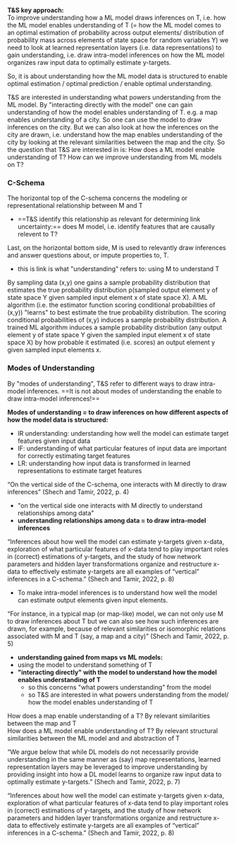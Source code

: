 **T&S key approach:**  
To improve understanding how a ML model draws inferences on T, i.e. how the ML model enables understanding of T (= how the ML model comes to an optimal estimation of probability across output elements/ distribution of probability mass across elements of state space for random variables Y) we need to look at learned representation layers (i.e. data representations) to gain understanding, i.e. draw intra-model inferences on how the ML model organizes raw input data to optimally estimate y-targets.

So, it is about understanding how the ML model data is structured to enable optimal estimation / optimal prediction / enable optimal understanding.

T&S are interested in understanding what powers understanding from the ML model.
By "interacting directly with the model" one can gain understanding of how the model enables understanding of T.
e.g. a map enables understanding of a city. So one can use the model to draw inferences on the city. But we can also look at how the inferences on the city are drawn, i.e. understand how the map enables understanding of the city by looking at the relevant similarities between the map and the city.
So the question that T&S are interested in is: 
How does a ML model enable understanding of T? How can we improve understanding from ML models on T?

### C-Schema
The horizontal top of the C-schema concerns the modeling or representational relationship between M and T
- ==T&S identify this relationship as relevant for determining link uncertainty:== does M model, i.e. identify features that are causally relevent to T?

Last, on the horizontal bottom side, M is used to relevantly draw inferences and answer questions about, or impute properties to, T.
- this is link is what "understanding" refers to: using M to understand T


By sampling data (x,y) one gains a sample probability distribution that estimates the true probability distribution p(sampled output element y of state space Y given sampled input element x of state space X).
A ML algorithm (i.e. the estimator function scoring conditional probabilities of (x,y)) "learns" to best estimate the true probability distribution.
The scoring conditional probabilities of (x,y) induces a sample probability distribution.
A trained ML algorithm induces a sample probability distribution (any output element y of state space Y given the sampled input element x of state space X) by how probable it estimated (i.e. scores) an output element y given sampled input elements x. 


### Modes of Understanding
By "modes of understanding", T&S refer to different ways to draw intra-model inferences. 
==It is not about modes of understanding the enable to draw intra-model inferences!==

**Modes of understanding = to draw inferences on how different aspects of how the model data is structured:**
- IR understanding: understanding how well the model can estimate target features given input data
- IF: understanding of what particular features of input data are important for correctly estimating target features
- LR: understanding how input data is transformed in learned representations to estimate target features




“On the vertical side of the C-schema, one interacts with M directly to draw inferences” (Shech and Tamir, 2022, p. 4) 
- "on the vertical side one interacts with M directly to understand relationships among data"
- **understanding relationships among data = to draw intra-model inferences**


“Inferences about how well the model can estimate y-targets given x-data, exploration of what particular features of x-data tend to play important roles in (correct) estimations of y-targets, and the study of how network parameters and hidden layer transformations organize and restructure x-data to effectively estimate y-targets are all examples of “vertical” inferences in a C-schema.” (Shech and Tamir, 2022, p. 8)
- To make intra-model inferences is to understand how well the model can estimate output elements given input elements.

“For instance, in a typical map (or map-like) model, we can not only use M to draw inferences about T but we can also see how such inferences are drawn, for example, because of relevant similarities or isomorphic relations associated with M and T (say, a map and a city)” (Shech and Tamir, 2022, p. 5) 
- **understanding gained from maps vs ML models:**
- using the model to understand something of T 
- **"interacting directly" with the model to understand how the model enables understanding of T**
	- so this concerns "what powers understanding" from the model
	- so T&S are interested in what powers understanding from the model/ how the model enables understanding of T

How does a map enable understanding of a T? By relevant similarities between the map and T  
How does a ML model enable understanding of T? By relevant structural similarities between the ML model and and abstraction of T

“We argue below that while DL models do not necessarily provide understanding in the same manner as (say) map representations, learned representation layers may be leveraged to improve understanding by providing insight into how a DL model learns to organize raw input data to optimally estimate y-targets.” (Shech and Tamir, 2022, p. 7) 


“Inferences about how well the model can estimate y-targets given x-data, exploration of what particular features of x-data tend to play important roles in (correct) estimations of y-targets, and the study of how network parameters and hidden layer transformations organize and restructure x-data to effectively estimate y-targets are all examples of “vertical” inferences in a C-schema.” (Shech and Tamir, 2022, p. 8) 

